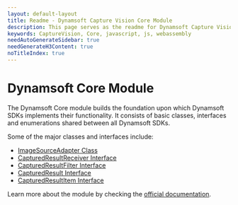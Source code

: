 ```yaml
---
layout: default-layout
title: Readme - Dynamsoft Capture Vision Core Module
description: This page serves as the readme for Dynamsoft Capture Vision Core Module.
keywords: CaptureVision, Core, javascript, js, webassembly
needAutoGenerateSidebar: true
needGenerateH3Content: true
noTitleIndex: true
---
```


# Dynamsoft Core Module

The Dynamsoft Core module builds the foundation upon which Dynamsoft SDKs implements their functionality. It consists of basic classes, interfaces and enumerations shared between all Dynamsoft SDKs.

Some of the major classes and interfaces include:

- [ImageSourceAdapter Class](https://www.dynamsoft.com/capture-vision/docs/web/programming/javascript/api-reference/core/basic-structures/image-source-adapter.html)
- [CapturedResultReceiver Interface](https://www.dynamsoft.com/capture-vision/docs/web/programming/javascript/api-reference/core/basic-structures/captured-result-receiver.html)
- [CapturedResultFilter Interface](https://www.dynamsoft.com/capture-vision/docs/web/programming/javascript/api-reference/core/basic-structures/captured-result-filter.html)
- [CapturedResult Interface](https://www.dynamsoft.com/capture-vision/docs/web/programming/javascript/api-reference/core/basic-structures/captured-result.html)
- [CapturedResultItem Interface](https://www.dynamsoft.com/capture-vision/docs/web/programming/javascript/api-reference/core/basic-structures/captured-result-item.html)
<!--- [IntermediateResultManager Class](https://www.dynamsoft.com/capture-vision/docs/web/programming/javascript/api-reference/core/intermediate-results/intermediate-result-manager.html)-->

Learn more about the module by checking the [official documentation](https://www.dynamsoft.com/capture-vision/docs/web/programming/javascript/api-reference/core/core-module.html).
